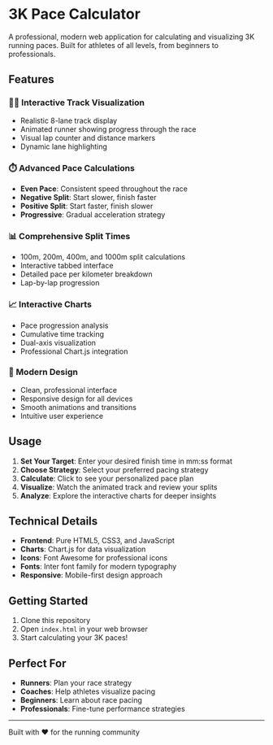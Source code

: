 # 3K Pace Calculator

A professional, modern web application for calculating and visualizing 3K running paces. Built for athletes of all levels, from beginners to professionals.

## Features

### 🏃‍♂️ Interactive Track Visualization
- Realistic 8-lane track display
- Animated runner showing progress through the race
- Visual lap counter and distance markers
- Dynamic lane highlighting

### ⏱️ Advanced Pace Calculations
- **Even Pace**: Consistent speed throughout the race
- **Negative Split**: Start slower, finish faster
- **Positive Split**: Start faster, finish slower  
- **Progressive**: Gradual acceleration strategy

### 📊 Comprehensive Split Times
- 100m, 200m, 400m, and 1000m split calculations
- Interactive tabbed interface
- Detailed pace per kilometer breakdown
- Lap-by-lap progression

### 📈 Interactive Charts
- Pace progression analysis
- Cumulative time tracking
- Dual-axis visualization
- Professional Chart.js integration

### 🎨 Modern Design
- Clean, professional interface
- Responsive design for all devices
- Smooth animations and transitions
- Intuitive user experience

## Usage

1. **Set Your Target**: Enter your desired finish time in mm:ss format
2. **Choose Strategy**: Select your preferred pacing strategy
3. **Calculate**: Click to see your personalized pace plan
4. **Visualize**: Watch the animated track and review your splits
5. **Analyze**: Explore the interactive charts for deeper insights

## Technical Details

- **Frontend**: Pure HTML5, CSS3, and JavaScript
- **Charts**: Chart.js for data visualization
- **Icons**: Font Awesome for professional icons
- **Fonts**: Inter font family for modern typography
- **Responsive**: Mobile-first design approach

## Getting Started

1. Clone this repository
2. Open `index.html` in your web browser
3. Start calculating your 3K paces!

## Perfect For

- **Runners**: Plan your race strategy
- **Coaches**: Help athletes visualize pacing
- **Beginners**: Learn about race pacing
- **Professionals**: Fine-tune performance strategies

---

Built with ❤️ for the running community